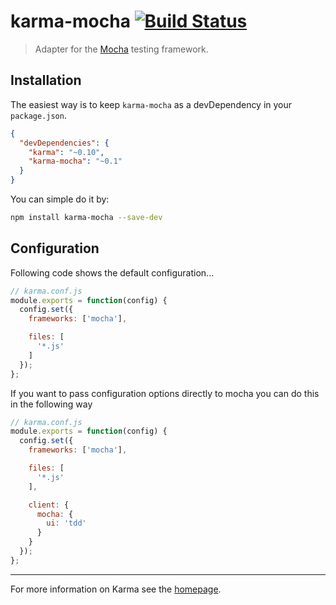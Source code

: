 # karma-mocha [![Build Status](https://travis-ci.org/karma-runner/karma-mocha.png?branch=master)](https://travis-ci.org/karma-runner/karma-mocha)

> Adapter for the [Mocha](http://visionmedia.github.io/mocha/) testing framework.

## Installation

The easiest way is to keep `karma-mocha` as a devDependency in your `package.json`.
```json
{
  "devDependencies": {
    "karma": "~0.10",
    "karma-mocha": "~0.1"
  }
}
```

You can simple do it by:
```bash
npm install karma-mocha --save-dev
```

## Configuration
Following code shows the default configuration...
```js
// karma.conf.js
module.exports = function(config) {
  config.set({
    frameworks: ['mocha'],

    files: [
      '*.js'
    ]
  });
};
```

If you want to pass configuration options directly to mocha you can
do this in the following way

```js
// karma.conf.js
module.exports = function(config) {
  config.set({
    frameworks: ['mocha'],

    files: [
      '*.js'
    ],

    client: {
      mocha: {
        ui: 'tdd'
      }
    }
  });
};
```

----

For more information on Karma see the [homepage].


[homepage]: http://karma-runner.github.com
